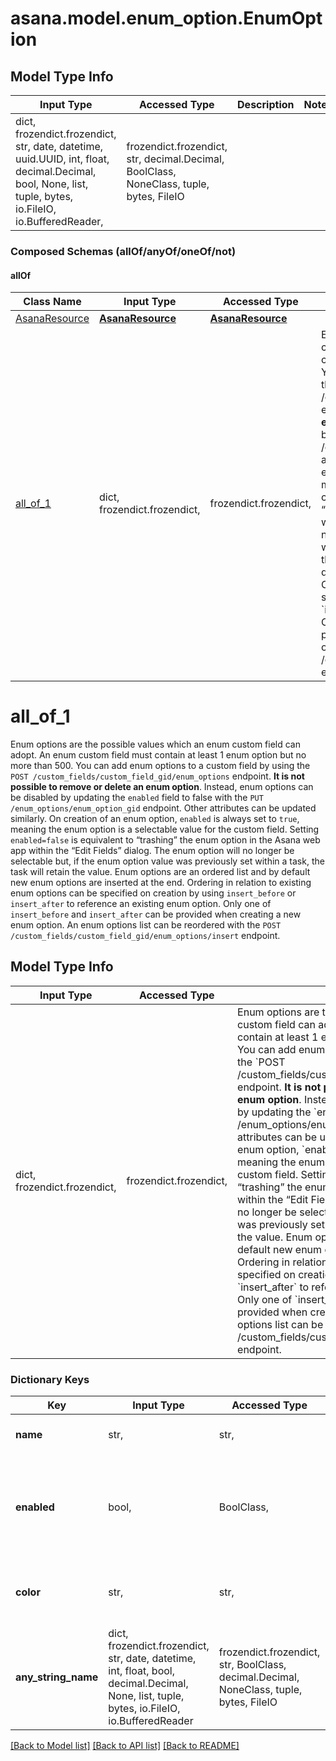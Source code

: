 # asana.model.enum_option.EnumOption

## Model Type Info
Input Type | Accessed Type | Description | Notes
------------ | ------------- | ------------- | -------------
dict, frozendict.frozendict, str, date, datetime, uuid.UUID, int, float, decimal.Decimal, bool, None, list, tuple, bytes, io.FileIO, io.BufferedReader,  | frozendict.frozendict, str, decimal.Decimal, BoolClass, NoneClass, tuple, bytes, FileIO |  | 

### Composed Schemas (allOf/anyOf/oneOf/not)
#### allOf
Class Name | Input Type | Accessed Type | Description | Notes
------------- | ------------- | ------------- | ------------- | -------------
[AsanaResource](AsanaResource.md) | [**AsanaResource**](AsanaResource.md) | [**AsanaResource**](AsanaResource.md) |  | 
[all_of_1](#all_of_1) | dict, frozendict.frozendict,  | frozendict.frozendict,  | Enum options are the possible values which an enum custom field can adopt. An enum custom field must contain at least 1 enum option but no more than 500.  You can add enum options to a custom field by using the &#x60;POST /custom_fields/custom_field_gid/enum_options&#x60; endpoint.  **It is not possible to remove or delete an enum option**. Instead, enum options can be disabled by updating the &#x60;enabled&#x60; field to false with the &#x60;PUT /enum_options/enum_option_gid&#x60; endpoint. Other attributes can be updated similarly.  On creation of an enum option, &#x60;enabled&#x60; is always set to &#x60;true&#x60;, meaning the enum option is a selectable value for the custom field. Setting &#x60;enabled&#x3D;false&#x60; is equivalent to “trashing” the enum option in the Asana web app within the “Edit Fields” dialog. The enum option will no longer be selectable but, if the enum option value was previously set within a task, the task will retain the value.  Enum options are an ordered list and by default new enum options are inserted at the end. Ordering in relation to existing enum options can be specified on creation by using &#x60;insert_before&#x60; or &#x60;insert_after&#x60; to reference an existing enum option. Only one of &#x60;insert_before&#x60; and &#x60;insert_after&#x60; can be provided when creating a new enum option.  An enum options list can be reordered with the &#x60;POST /custom_fields/custom_field_gid/enum_options/insert&#x60; endpoint. | 

# all_of_1

Enum options are the possible values which an enum custom field can adopt. An enum custom field must contain at least 1 enum option but no more than 500.  You can add enum options to a custom field by using the `POST /custom_fields/custom_field_gid/enum_options` endpoint.  **It is not possible to remove or delete an enum option**. Instead, enum options can be disabled by updating the `enabled` field to false with the `PUT /enum_options/enum_option_gid` endpoint. Other attributes can be updated similarly.  On creation of an enum option, `enabled` is always set to `true`, meaning the enum option is a selectable value for the custom field. Setting `enabled=false` is equivalent to “trashing” the enum option in the Asana web app within the “Edit Fields” dialog. The enum option will no longer be selectable but, if the enum option value was previously set within a task, the task will retain the value.  Enum options are an ordered list and by default new enum options are inserted at the end. Ordering in relation to existing enum options can be specified on creation by using `insert_before` or `insert_after` to reference an existing enum option. Only one of `insert_before` and `insert_after` can be provided when creating a new enum option.  An enum options list can be reordered with the `POST /custom_fields/custom_field_gid/enum_options/insert` endpoint.

## Model Type Info
Input Type | Accessed Type | Description | Notes
------------ | ------------- | ------------- | -------------
dict, frozendict.frozendict,  | frozendict.frozendict,  | Enum options are the possible values which an enum custom field can adopt. An enum custom field must contain at least 1 enum option but no more than 500.  You can add enum options to a custom field by using the &#x60;POST /custom_fields/custom_field_gid/enum_options&#x60; endpoint.  **It is not possible to remove or delete an enum option**. Instead, enum options can be disabled by updating the &#x60;enabled&#x60; field to false with the &#x60;PUT /enum_options/enum_option_gid&#x60; endpoint. Other attributes can be updated similarly.  On creation of an enum option, &#x60;enabled&#x60; is always set to &#x60;true&#x60;, meaning the enum option is a selectable value for the custom field. Setting &#x60;enabled&#x3D;false&#x60; is equivalent to “trashing” the enum option in the Asana web app within the “Edit Fields” dialog. The enum option will no longer be selectable but, if the enum option value was previously set within a task, the task will retain the value.  Enum options are an ordered list and by default new enum options are inserted at the end. Ordering in relation to existing enum options can be specified on creation by using &#x60;insert_before&#x60; or &#x60;insert_after&#x60; to reference an existing enum option. Only one of &#x60;insert_before&#x60; and &#x60;insert_after&#x60; can be provided when creating a new enum option.  An enum options list can be reordered with the &#x60;POST /custom_fields/custom_field_gid/enum_options/insert&#x60; endpoint. | 

### Dictionary Keys
Key | Input Type | Accessed Type | Description | Notes
------------ | ------------- | ------------- | ------------- | -------------
**name** | str,  | str,  | The name of the enum option. | [optional] 
**enabled** | bool,  | BoolClass,  | Whether or not the enum option is a selectable value for the custom field. | [optional] 
**color** | str,  | str,  | The color of the enum option. Defaults to ‘none’. | [optional] 
**any_string_name** | dict, frozendict.frozendict, str, date, datetime, int, float, bool, decimal.Decimal, None, list, tuple, bytes, io.FileIO, io.BufferedReader | frozendict.frozendict, str, BoolClass, decimal.Decimal, NoneClass, tuple, bytes, FileIO | any string name can be used but the value must be the correct type | [optional]

[[Back to Model list]](../../README.md#documentation-for-models) [[Back to API list]](../../README.md#documentation-for-api-endpoints) [[Back to README]](../../README.md)

